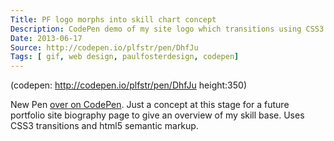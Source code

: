 ```yaml
---
Title: PF logo morphs into skill chart concept
Description: CodePen demo of my site logo which transitions using CSS3 into a representative chart of my web design skills.
Date: 2013-06-17
Source: http://codepen.io/plfstr/pen/DhfJu
Tags: [ gif, web design, paulfosterdesign, codepen]
---
```

(codepen: http://codepen.io/plfstr/pen/DhfJu height:350)

New Pen [over on CodePen](http://codepen.io/plfstr/pen/DhfJu). Just a concept at this stage for a future portfolio site biography page to give an overview of my skill base. Uses CSS3 transitions and html5 semantic markup.